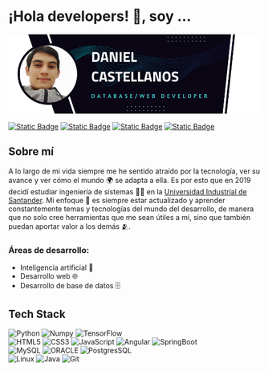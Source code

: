 # ¡Hola developers! 👋, soy ...

![Daniel Castellanos, database/web developer](https://github.com/DaCeL13/DaCeL13/blob/main/banner_github_profile.png)

[![Static Badge](https://img.shields.io/badge/Linkedin-white?logo=Linkedin&logoColor=%230A66C2)](https://www.linkedin.com/in/dacel/)
[![Static Badge](https://img.shields.io/badge/Stack_Overflow-white?logo=stackoverflow&logoColor=%23F58025)](https://es.stackoverflow.com/users/332509/daniel-castellanos)
[![Static Badge](https://img.shields.io/badge/Instagram-white?logo=Instagram&logoColor=%23E4405F)](https://www.instagram.com/daniel_castellanos1310/)
[![Static Badge](https://img.shields.io/badge/Facebook-white?logo=Facebook&logoColor=%231877F2)](https://www.facebook.com/daniel.castellanos.13/)

## Sobre mí 
A lo largo de mi vida siempre me he sentido atraído por la tecnología, ver su avance y ver cómo el mundo 🌍 se adapta a ella. Es por esto que en 2019 decidí estudiar ingeniería de sistemas 🧑‍💻 en la [Universidad Industrial de Santander](https://uis.edu.co/es/). Mi enfoque 🔭 es siempre estar actualizado y aprender constantemente temas y tecnologías del mundo del desarrollo, de manera que no solo cree herramientas que me sean útiles a mí, sino que también puedan aportar valor a los demás 🫂.<br>

### Áreas de desarrollo:

- Inteligencia artificial 🤖
- Desarrollo web 🌐
- Desarrollo de base de datos 🗄

## Tech Stack 
![Python](https://img.shields.io/badge/Python-%233776AB?style=for-the-badge&logo=Python&logoColor=white&labelColor=black)
![Numpy](https://img.shields.io/badge/Numpy-%23013243?style=for-the-badge&logo=Numpy&logoColor=white&labelColor=black)
![TensorFlow](https://img.shields.io/badge/TensorFlow-%23FF6F00?style=for-the-badge&logo=TensorFlow&logoColor=white&labelColor=black)
<br>
![HTML5](https://img.shields.io/badge/HTML5-f06529?style=for-the-badge&logo=html5&logoColor=white&labelColor=black)
![CSS3](https://img.shields.io/badge/CSS3-264de4?style=for-the-badge&logo=css3&logoColor=white&labelColor=black)
![JavaScript](https://img.shields.io/badge/JavaScript-f0db4f?style=for-the-badge&logo=javascript&logoColor=white&labelColor=black)
![Angular](https://img.shields.io/badge/Angular-d4173b?style=for-the-badge&logo=angular&logoColor=white&labelColor=black)
![SpringBoot](https://img.shields.io/badge/SpringBoot-6db33f?style=for-the-badge&logo=spring&logoColor=white&labelColor=black)
<br>
![MySQL](https://img.shields.io/badge/MySQL-%234479A1?style=for-the-badge&logo=MySQL&logoColor=white&labelColor=black)
![ORACLE](https://img.shields.io/badge/oracle-%23F80000?style=for-the-badge&logo=oracle&logoColor=white&labelColor=black)
![PostgresSQL](https://img.shields.io/badge/PostgresSQL-%234169E1?style=for-the-badge&logo=postgresql&logoColor=white&labelColor=black)
<br>
![Linux](https://img.shields.io/badge/Linux-%23FCC624?style=for-the-badge&logo=linux&logoColor=white&labelColor=black)
![Java](https://img.shields.io/badge/Java-%235382a1?style=for-the-badge&logo=openjdk&logoColor=white&labelColor=black)
![Git](https://img.shields.io/badge/GIT-%23F05032?style=for-the-badge&logo=git&logoColor=white&labelColor=black)


<!--![MongoDB](https://img.shields.io/badge/MongoDB-%2347A248?style=for-the-badge&logo=MongoDB&logoColor=white&labelColor=black)-->


<!--
**DaCeL13/DaCeL13** is a ✨ _special_ ✨ repository because its `README.md` (this file) appears on your GitHub profile.

Here are some ideas to get you started:

- 🔭 I’m currently working on ...
- 🌱 I’m currently learning ...
- 👯 I’m looking to collaborate on ...
- 🤔 I’m looking for help with ...
- 💬 Ask me about ...
- 📫 How to reach me: ...
- 😄 Pronouns: ...
- ⚡ Fun fact: ...
-->
